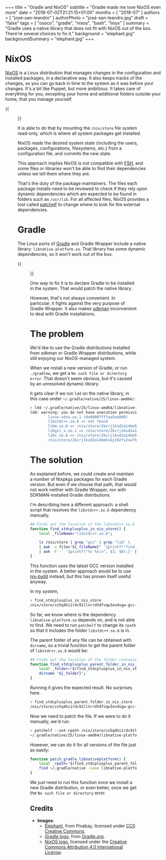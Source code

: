 +++
title = "Gradle and NixOS"
subtitle = "Gradle made me love NixOS even more"
date = "2018-07-02T21:21:15+01:00"
months = [ "2018-07" ]
authors = [ "josé-san-leandro" ]
authorPhoto = "josé-san-leandro.jpg"
draft = "false"
tags = [ "osoco", "gradle", "nixos", "bash", "linux" ]
summary = "Gradle uses a native library that does not fit with NixOS out of the box. There're several choices to fix it."
background = "elephant.jpg"
backgroundSummary = "elephant.jpg"
+++

# NixOS

[NixOS](https://nixos.org) is a Linux distribution that manages changes in the configuration and installed packages, in a declarative way.
It also keeps tracks of the changes, so you can go back in time to the system as it was before your changes.
It's a bit like Puppet, but more ambitious. It takes care of everything for you, excepting your home and additional folders outside your home, that you manage yourself.

{{<figure src="/images/thoughts/nixos.png">}}

It is able to do that by mounting the `/nix/store` file system read-only, which is where all system packages get installed.

NixOS reads the desired system state (including the users, packages, configurations, filesystems, etc.) from a configuration file, and commits the new state.

This approach implies NixOS is not compatible with [FSH](https://en.wikipedia.org/wiki/Filesystem_Hierarchy_Standard), and some files or libraries won't be able to find their dependencies unless we tell them where they are.

That's the duty of the package maintainers. The files each package installs need to be reviewed to check if they rely upon dynamic dependencies which are expected to be found in folders such as `/usr/lib`. For all affected files, NixOS provides a tool called [patchelf](https://nixos.org/patchelf.html) to change where to look for the external dependencies.

# Gradle

The Linux ports of [Gradle](https://gradle.org) and Gradle Wrapper include a native library: `libnative-platform.so`.
That library has some dynamic dependencies, so it won't work out of the box.

{{<figure src="/images/thoughts/gradle.png">}}

One way to fix it is to declare Gradle to be installed in the system. That would patch the native library.

However, that's not always convenient. In particular, it fights against the very purpose of Gradle Wrapper.
It also makes [sdkman](https://sdkman.io) inconvenient to deal with Gradle installations.

# The problem

We'd like to use the Gradle distributions installed from sdkman or Gradle Wrapper distributions, while still enjoying our NixOS-managed system.

When we install a new version of Gradle, or run `./gradlew`, we get a `No such file or directory error`.
That doesn't seem obvious, but it's caused by an unresolved dynamic library.

It gets clear if we run `ldd` on the native library, in this case under `~/.gradle/native/25/linux-amd64/`:

```bash
> ldd ~/.gradle/native/25/linux-amd64/libnative-platform.so
ldd: warning: you do not have execution permission for `/home/user/.gradle/native/25/linux-amd64/libnative-platform.so'
        linux-vdso.so.1 (0x00007fffaa5ea000)
        libstdc++.so.6 => not found
        libm.so.6 => /nix/store/2kcrj1ksd2a14bm5sky182fv2xwfhfap-glibc-2.26-131/lib/libm.so.6 (0x00007f848b7d6000)
        libgcc_s.so.1 => /nix/store/2kcrj1ksd2a14bm5sky182fv2xwfhfap-glibc-2.26-131/lib/libgcc_s.so.1 (0x00007f848b5c0000)
        libc.so.6 => /nix/store/2kcrj1ksd2a14bm5sky182fv2xwfhfap-glibc-2.26-131/lib/libc.so.6 (0x00007f848b20e000)
        /nix/store/2kcrj1ksd2a14bm5sky182fv2xwfhfap-glibc-2.26-131/lib64/ld-linux-x86-64.so.2 (0x00007f848bd27000)
```

# The solution

As explained before, we could create and maintain a number of Nixpkgs packages for each Gradle version. But even if we choose that path, that would not work neither with Gradle Wrapper, nor with SDKMAN-installed Gradle distributions.

I'm describing here a different approach: a shell script that resolves the `libstdc++.so.6` dependency manually.

```bash
## Finds out the location of the libstdc++.so.6 library.
function find_stdcplusplus_in_nix_store() {
    local _fileName="libstdc++.so.6";

    ls /nix/store | grep "gcc" | grep "lib" \
    | awk -v file="${_fileName}" '{printf("find /nix/store/%s -name %s\n", $0, file);}' | sh \
    | awk -F'-' '{printf("%s %s\n", $3, $0);}' | sort | tail -n 1 | awk '{print $2;}'
}
```

This function uses the latest GCC version installed in the system. A better approach would be to use [nix-build](https://nixos.wiki/wiki/Cheatsheet#Get_the_store_path_for_a_package) instead, but this has proven itself useful anyway.

In my system,

```bash
> find_stdcplusplus_in_nix_store
/nix/store/vz5q4hi1rdc91llnrrd5dfvqw3xn4sgw-gcc-7.3.0-lib/lib/libstdc++.so.6
```

So far, we know where is the dependency `libnative-platform.so` depends on, and is not able to find.
We need to run `patchelf` to change its `rpath` so that it includes the folder `libstdc++.so.6` is in.

The parent folder of any file can be obtained with `dirname`, so a trivial function to get the parent folder of `libstdc++.so.6` would be:

```bash
## Finds out the location of the folder containing the libstdc++.so.6 library.
function find_stdcplusplus_parent_folder_in_nix_store() {
    local _folder="$(find_stdcplusplus_in_nix_store)";
    dirname "${_folder}";
}
```

Running it gives the expected result. No surprises here.

```bash
> find_stdcplusplus_parent_folder_in_nix_store
/nix/store/vz5q4hi1rdc91llnrrd5dfvqw3xn4sgw-gcc-7.3.0-lib/lib
```

Now we need to patch the file. If we were to do it manually, we'd run:
```bash
> patchelf --set-rpath /nix/store/vz5q4hi1rdc91llnrrd5dfvqw3xn4sgw-gcc-7.3.0-lib/lib \
~/.gradle/native/25/linux-amd64/libnative-platform.so'
```

However, we can do it for all versions of the file just as easily:
```bash
function patch_gradle_libnativeplatform() {
    local _rpath="$(find_stdcplusplus_parent_folder_in_nix_store)";
    find ~/.gradle/native -name libnative-platform.so -exec patchelf --set-rpath "${_rpath}" {} \;
}
```

We just need to run this function once we install a new Gradle distribution, or even better, once we get the `No such file or directory` error.

## Credits

- **Images**:
  - <a href="https://pixabay.com/en/elephant-africa-african-elephant-111695/" target="_blank_">Elephant</a>, from Pixabay, licensed under <a href="https://creativecommons.org/publicdomain/zero/1.0/deed.en">CC0 Creative Commons</a>.
  - <a href="https://avatars3.githubusercontent.com/u/124156" target="_blank">Gradle logo</a>, from <a href="https://gradle.org/">Gradle.org</a>.
  - <a href="https://nixos.org/logo/nixos-hires.png">NixOS logo</a>, licensed under the <a href="http://creativecommons.org/licenses/by/4.0/">Creative Commons Attribution 4.0 International License</a>.






